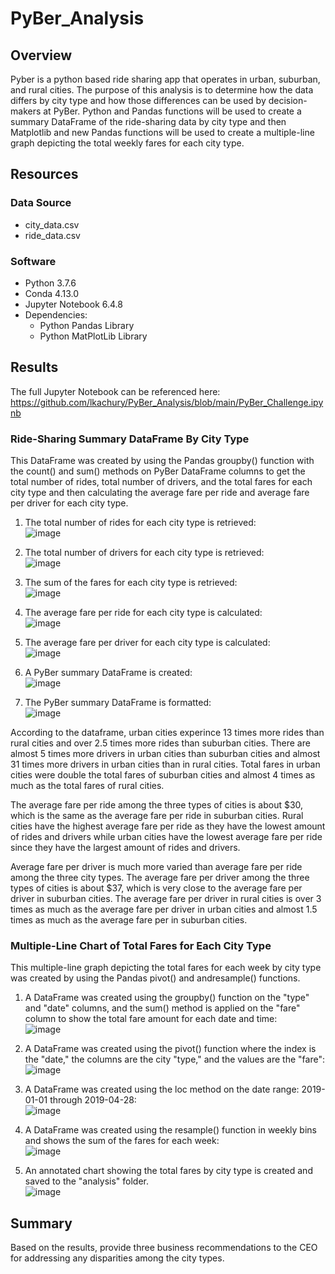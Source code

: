 # PyBer_Analysis

## Overview 
Pyber is a python based ride sharing app that operates in urban, suburban, and rural cities. The purpose of this analysis is to determine how the data differs by city type and how those differences can be used by decision-makers at PyBer. Python and Pandas functions will be used to create a summary DataFrame of the ride-sharing data by city type and then Matplotlib and new Pandas functions will be used to create a multiple-line graph depicting the total weekly fares for each city type. 

## Resources
### Data Source
- city_data.csv
- ride_data.csv

### Software
- Python 3.7.6
- Conda 4.13.0
- Jupyter Notebook 6.4.8
- Dependencies:
  - Python Pandas Library
  - Python MatPlotLib Library

## Results
The full Jupyter Notebook can be referenced here: 
<br /> https://github.com/lkachury/PyBer_Analysis/blob/main/PyBer_Challenge.ipynb

### Ride-Sharing Summary DataFrame By City Type
This DataFrame was created by using the Pandas groupby() function with the count() and sum() methods on PyBer DataFrame columns to get the total number of rides, total number of drivers, and the total fares for each city type and then calculating the average fare per ride and average fare per driver for each city type. 

1. The total number of rides for each city type is retrieved:
<br /> ![image](https://user-images.githubusercontent.com/108038989/181867520-22addf8b-dd6d-476f-929c-b9bcdfb99c37.png)

2. The total number of drivers for each city type is retrieved: 
<br /> ![image](https://user-images.githubusercontent.com/108038989/181867531-5291dd00-3fad-4f15-98fb-67db4ee6ceab.png)

3. The sum of the fares for each city type is retrieved: 
<br /> ![image](https://user-images.githubusercontent.com/108038989/181867538-ddb738b1-8f8f-4009-b0e7-59dbb38b2d3b.png)

4. The average fare per ride for each city type is calculated: 
<br /> ![image](https://user-images.githubusercontent.com/108038989/181867552-b2087c1e-af1a-4671-8e7a-bb4f21a64cc6.png)

5. The average fare per driver for each city type is calculated: 
<br /> ![image](https://user-images.githubusercontent.com/108038989/181867566-986249e6-a002-492a-aa9c-f489a6921c9a.png)

6. A PyBer summary DataFrame is created: 
<br /> ![image](https://user-images.githubusercontent.com/108038989/181867583-4024fb2b-b4cb-4cf3-ac81-f39e4ab9cea2.png)

7. The PyBer summary DataFrame is formatted: 
<br /> ![image](https://user-images.githubusercontent.com/108038989/181867605-54373de9-3ed7-46a0-b08f-3eb9524dc179.png)

According to the dataframe, urban cities experince 13 times more rides than rural cities and over 2.5 times more rides than suburban cities. There are almost 5 times more drivers in urban cities than suburban cities and almost 31 times more drivers in urban cities than in rural cities. Total fares in urban cities were double the total fares of suburban cities and almost 4 times as much as the total fares of rural cities. 

The average fare per ride among the three types of cities is about $30, which is the same as the average fare per ride in suburban cities. Rural cities have the highest average fare per ride as they have the lowest amount of rides and drivers while urban cities have the lowest average fare per ride since they have the largest amount of rides and drivers. 

Average fare per driver is much more varied than average fare per ride among the three city types. The average fare per driver among the three types of cities is about $37, which is very close to the average fare per driver in suburban cities. The average fare per driver in rural cities is over 3 times as much as the average fare per driver in urban cities and almost 1.5 times as much as the average fare per in suburban cities. 

### Multiple-Line Chart of Total Fares for Each City Type 
This multiple-line graph depicting the total fares for each week by city type was created by using the Pandas pivot() and andresample() functions. 

1. A DataFrame was created using the groupby() function on the "type" and "date" columns, and the sum() method is applied on the "fare" column to show the total fare amount for each date and time: 
<br /> ![image](https://user-images.githubusercontent.com/108038989/181872511-057566ea-42fb-4850-abba-31205de082de.png)

2. A DataFrame was created using the pivot() function where the index is the "date," the columns are the city "type," and the values are the "fare":
<br /> ![image](https://user-images.githubusercontent.com/108038989/181872529-b1ed0f07-a6a4-435f-adcb-82a1a589af29.png)

3. A DataFrame was created using the loc method on the date range: 2019-01-01 through 2019-04-28: 
<br /> ![image](https://user-images.githubusercontent.com/108038989/181872546-9d44c889-f595-4b5b-a01c-6bbe5c485a38.png)

4. A DataFrame was created using the resample() function in weekly bins and shows the sum of the fares for each week: 
<br /> ![image](https://user-images.githubusercontent.com/108038989/181872564-9bae335e-1c58-4087-ac34-02a781496b9c.png)

5. An annotated chart showing the total fares by city type is created and saved to the "analysis" folder. 
<br /> ![image](https://user-images.githubusercontent.com/108038989/181872572-5907201c-503c-4f9e-9319-802277e228a9.png)

## Summary
Based on the results, provide three business recommendations to the CEO for addressing any disparities among the city types.

